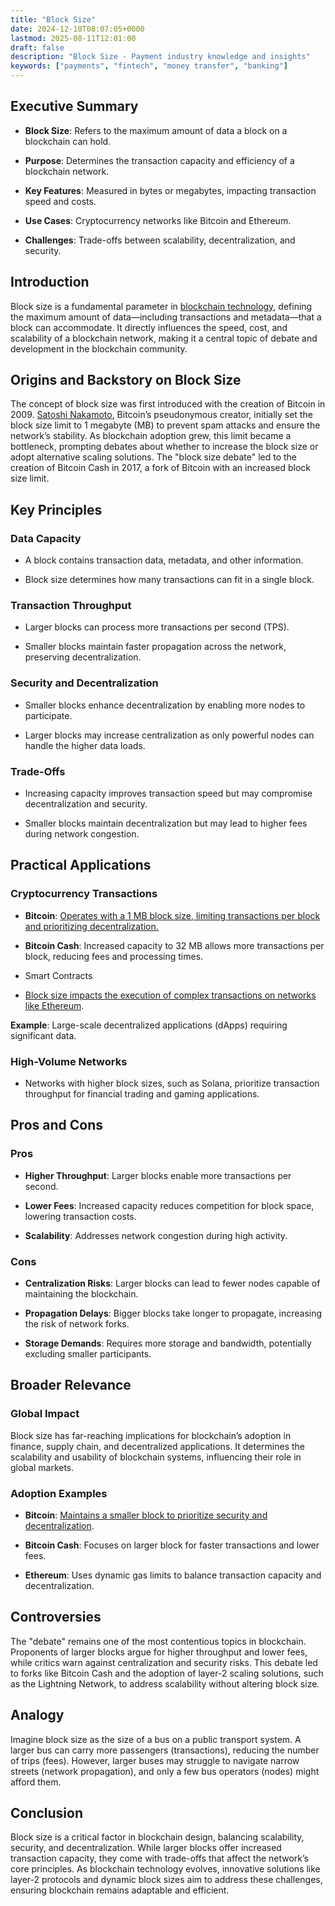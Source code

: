 ```yaml
---
title: "Block Size"
date: 2024-12-10T08:07:05+0000
lastmod: 2025-08-11T12:01:00
draft: false
description: "Block Size - Payment industry knowledge and insights"
keywords: ["payments", "fintech", "money transfer", "banking"]
---
```


## Executive Summary

- **Block Size**: Refers to the maximum amount of data a block on a blockchain can hold.

- **Purpose**: Determines the transaction capacity and efficiency of a blockchain network.

- **Key Features**: Measured in bytes or megabytes, impacting transaction speed and costs.

- **Use Cases**: Cryptocurrency networks like Bitcoin and Ethereum.

- **Challenges**: Trade-offs between scalability, decentralization, and security.

## Introduction

Block size is a fundamental parameter in [blockchain technology](https://faisalkhanllc.xyz/resources/payments-wiki/b/blockchain/blockchain-technology/), defining the maximum amount of data—including transactions and metadata—that a block can accommodate. It directly influences the speed, cost, and scalability of a blockchain network, making it a central topic of debate and development in the blockchain community.

## Origins and Backstory on Block Size

The concept of block size was first introduced with the creation of Bitcoin in 2009. [Satoshi Nakamoto](https://faisalkhanllc.xyz/resources/payments-wiki/s/satoshi-nakamoto/), Bitcoin’s pseudonymous creator, initially set the block size limit to 1 megabyte (MB) to prevent spam attacks and ensure the network’s stability. As blockchain adoption grew, this limit became a bottleneck, prompting debates about whether to increase the block size or adopt alternative scaling solutions. The "block size debate" led to the creation of Bitcoin Cash in 2017, a fork of Bitcoin with an increased block size limit.

## Key Principles 

### Data Capacity

- A block contains transaction data, metadata, and other information.

- Block size determines how many transactions can fit in a single block.

### Transaction Throughput

- Larger blocks can process more transactions per second (TPS).

- Smaller blocks maintain faster propagation across the network, preserving decentralization.

### Security and Decentralization

- Smaller blocks enhance decentralization by enabling more nodes to participate.

- Larger blocks may increase centralization as only powerful nodes can handle the higher data loads.

### Trade-Offs

- Increasing capacity improves transaction speed but may compromise decentralization and security.

- Smaller blocks maintain decentralization but may lead to higher fees during network congestion.

## Practical Applications

### Cryptocurrency Transactions

- **Bitcoin**: [Operates with a 1 MB block size, limiting transactions per block and prioritizing decentralization.](https://faisalkhanllc.xyz/resources/payments-wiki/b/bitcoin/)

- **Bitcoin Cash**: Increased capacity to 32 MB allows more transactions per block, reducing fees and processing times.

- Smart Contracts

- [Block size impacts the execution of complex transactions on networks like Ethereum](https://faisalkhanllc.xyz/resources/payments-wiki/s/smart-contract/).

**Example**: Large-scale decentralized applications (dApps) requiring significant data.

### High-Volume Networks

- Networks with higher block sizes, such as Solana, prioritize transaction throughput for financial trading and gaming applications.

## Pros and Cons 

### Pros

- **Higher Throughput**: Larger blocks enable more transactions per second.

- **Lower Fees**: Increased capacity reduces competition for block space, lowering transaction costs.

- **Scalability**: Addresses network congestion during high activity.

### Cons

- **Centralization Risks**: Larger blocks can lead to fewer nodes capable of maintaining the blockchain.

- **Propagation Delays**: Bigger blocks take longer to propagate, increasing the risk of network forks.

- **Storage Demands**: Requires more storage and bandwidth, potentially excluding smaller participants.

## Broader Relevance

### Global Impact

Block size has far-reaching implications for blockchain’s adoption in finance, supply chain, and decentralized applications. It determines the scalability and usability of blockchain systems, influencing their role in global markets.

### Adoption Examples

- **Bitcoin**: [Maintains a smaller block to prioritize security and decentralization](https://en.bitcoin.it/wiki/Main_Page).

- **Bitcoin Cash**: Focuses on larger block for faster transactions and lower fees.

- **Ethereum**: Uses dynamic gas limits to balance transaction capacity and decentralization.

## Controversies 

The "debate" remains one of the most contentious topics in blockchain. Proponents of larger blocks argue for higher throughput and lower fees, while critics warn against centralization and security risks. This debate led to forks like Bitcoin Cash and the adoption of layer-2 scaling solutions, such as the Lightning Network, to address scalability without altering block size.

## Analogy  

Imagine block size as the size of a bus on a public transport system. A larger bus can carry more passengers (transactions), reducing the number of trips (fees). However, larger buses may struggle to navigate narrow streets (network propagation), and only a few bus operators (nodes) might afford them.

## Conclusion  

Block size is a critical factor in blockchain design, balancing scalability, security, and decentralization. While larger blocks offer increased transaction capacity, they come with trade-offs that affect the network’s core principles. As blockchain technology evolves, innovative solutions like layer-2 protocols and dynamic block sizes aim to address these challenges, ensuring blockchain remains adaptable and efficient.
